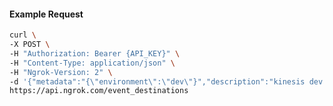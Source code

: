 <!-- Generated by nd gen api-examples. DO NOT EDIT. -->
#### Example Request
```bash
curl \
-X POST \
-H "Authorization: Bearer {API_KEY}" \
-H "Content-Type: application/json" \
-H "Ngrok-Version: 2" \
-d '{"metadata":"{\"environment\":\"dev\"}","description":"kinesis dev stream","format":"json","target":{"kinesis":{"auth":{"role":{"role_arn":"arn:aws:iam::123456789012:role/example"}},"stream_arn":"arn:ngrok-local:kinesis:us-east-2:123456789012:stream/mystream2"}}}' \
https://api.ngrok.com/event_destinations
